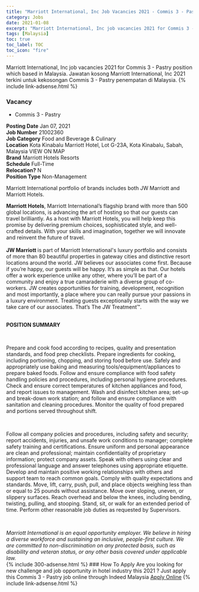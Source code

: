 ```yaml
---
title: "Marriott International, Inc Job Vacancies 2021 - Commis 3 - Pastry" 
category: Jobs 
date: 2021-01-08 
excerpt: "Marriott International, Inc job vacancies 2021 for Commis 3 - Pastry position which based in Malaysia. Jawatan kosong Marriott International, Inc 2021 terkini untuk kekosongan Commis 3 - Pastry penempatan di Malaysia" 
tags: [Malaysia] 
toc: true 
toc_label: TOC 
toc_icon: "fire" 
--- 
```


Marriott International, Inc job vacancies 2021 for Commis 3 - Pastry position which based in Malaysia. Jawatan kosong Marriott International, Inc 2021 terkini untuk kekosongan Commis 3 - Pastry penempatan di Malaysia. 
{% include link-adsense.html %} 
### Vacancy 
- Commis 3 - Pastry 
<div><div><b>Posting Date</b> Jan 07, 2021<br>
<b>Job Number</b> 21002360<br>
<b>Job Category</b> Food and Beverage &amp; Culinary<br>
<b>Location</b> Kota Kinabalu Marriott Hotel, Lot G-23A, Kota Kinabalu, Sabah, Malaysia VIEW ON MAP<br>
<b>Brand</b> Marriott Hotels Resorts<br>
<b>Schedule</b> Full-Time<br>
<b>Relocation?</b> N<br>
<b>Position Type</b> Non-Management<br>
<p>
Marriott International portfolio of brands includes both JW Marriott and Marriott Hotels.<br>
</p>
<div><b>Marriott Hotels</b>, Marriott International&#8217;s flagship brand with more than 500 global locations, is advancing the art of hosting so that our guests can travel brilliantly. As a host with Marriott Hotels, you will help keep this promise by delivering premium choices, sophisticated style, and well-crafted details. With your skills and imagination, together we will innovate and reinvent the future of travel.<br>
</div><div></div><br>
<div><b>JW Marriott </b>is part of Marriott International's luxury portfolio and consists of more than 80 beautiful properties in gateway cities and distinctive resort locations around the world. JW believes our associates come first. Because if you&#8217;re happy, our guests will be happy. It&#8217;s as simple as that. Our hotels offer a work experience unlike any other, where you&#8217;ll be part of a community and enjoy a true camaraderie with a diverse group of co-workers. JW creates opportunities for training, development, recognition and most importantly, a place where you can really pursue your passions in a luxury environment. Treating guests exceptionally starts with the way we take care of our associates. That&#8217;s The JW Treatment&#8482;.<br>
</div><br>
<div><p><b>POSITION SUMMARY</b></p><br>
<p></p><p>Prepare and cook food according to recipes, quality and presentation standards, and food prep checklists. Prepare ingredients for cooking, including portioning, chopping, and storing food before use. Safely and appropriately use baking and measuring tools/equipment/appliances to prepare baked foods. Follow and ensure compliance with food safety handling policies and procedures, including personal hygiene procedures. Check and ensure correct temperatures of kitchen appliances and food, and report issues to management. Wash and disinfect kitchen area; set-up and break-down work station; and follow and ensure compliance with sanitation and cleaning procedures. Monitor the quality of food prepared and portions served throughout shift.</p><br>
<p></p><p>Follow all company policies and procedures, including safety and security; report accidents, injuries, and unsafe work conditions to manager; complete safety training and certifications. Ensure uniform and personal appearance are clean and professional; maintain confidentiality of proprietary information; protect company assets. Speak with others using clear and professional language and answer telephones using appropriate etiquette. Develop and maintain positive working relationships with others and support team to reach common goals. Comply with quality expectations and standards. Move, lift, carry, push, pull, and place objects weighing less than or equal to 25 pounds without assistance. Move over sloping, uneven, or slippery surfaces. Reach overhead and below the knees, including bending, twisting, pulling, and stooping. Stand, sit, or walk for an extended period of time. Perform other reasonable job duties as requested by Supervisors.</p><br>
</div><p></p><i>Marriott International is an equal opportunity employer. We believe in hiring a diverse workforce and sustaining an inclusive, people-first culture. We are committed to non-discrimination on any protected basis, such as disability and veteran status, or any other basis covered under applicable law.</i></div></div> 
{% include 300-adsense.html %} 
### How To Apply 
Are you looking for new challenge and job opportunity in hotel industry this 2021 ?
Just apply this Commis 3 - Pastry job online through Indeed Malaysia 
<a href="https://malaysia.indeed.com/viewjob?jk=25ab50b72cd189e8" class="btn btn--info" target="_blank" rel="nofollow noopenner">Apply Online</a> 
{% include link-adsense.html %} 
